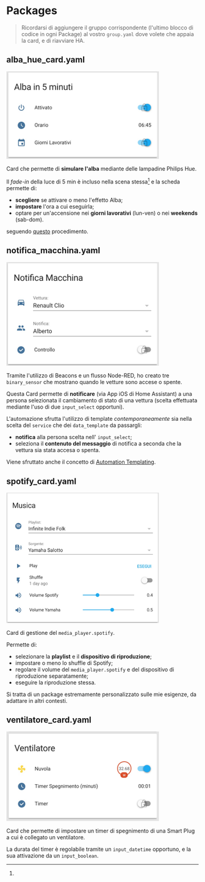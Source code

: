 # Packages

> Ricordarsi di aggiungere il gruppo corrispondente (l'ultimo blocco di codice in ogni Package) al vostro `group.yaml` dove volete che appaia la card, e di riavviare HA.

## alba_hue_card.yaml

<img src="https://github.com/JohnnyZeta/hassio/blob/master/packages/images/image_alba_card.png" alt="" width="400" height="" />

Card che permette di **simulare l'alba** mediante delle lampadine Philips Hue.

Il *fade-in* della luce di 5 min è incluso nella scena stessa[^1] e la scheda permette di:

* **scegliere** se attivare o meno l'effetto Alba;
* **impostare** l'ora a cui eseguirla;
* optare per un'accensione nei **giorni lavorativi** (lun-ven) o nei **weekends** (sab-dom).

[^1]:
seguendo [questo](https://developers.meethue.com/content/lights-transition-and-new-color) procedimento.

## notifica_macchina.yaml

<img src="https://github.com/JohnnyZeta/hassio/blob/master/packages/images/image_macchina_card.png" alt="" width="400" height="" />

Tramite l'utilizzo di Beacons e un flusso Node-RED, ho creato tre `binary_sensor` che mostrano quando le vetture sono accese o spente.

Questa Card permette di **notificare** (via App iOS di Home Assistant) a una persona selezionata il cambiamento di stato di una vettura (scelta effettuata mediante l'uso di due `input_select` opportuni).

L'automazione sfrutta l'utilizzo di template *contemporaneamente* sia nella scelta del `service` che dei `data_template` da passargli:

* **notifica** alla persona scelta nell' `input_select`;
* seleziona il **contenuto del messaggio** di notifica a seconda che la vettura sia stata accesa o spenta.

Viene sfruttato anche il concetto di [Automation Templating](https://www.home-assistant.io/docs/automation/templating/).

<!-- ## scene_hue_card.yaml

<img src="https://github.com/JohnnyZeta/hassio/blob/master/packages/images/image_scene_card.png" alt="" width="400" height="" />

Semplice Card per la selezione di Scene Hue grazie ad un `input_select` opportuno. -->


## spotify_card.yaml

<img src="https://github.com/JohnnyZeta/hassio/blob/master/packages/images/image_musica_card.png" alt="" width="400" height="" />

Card di gestione del `media_player.spotify`.

Permette di:
* selezionare la **playlist** e il **dispositivo di riproduzione**;
* impostare o meno lo shuffle di Spotify;
* regolare il volume del `media_player.spotify` e del dispositivo di riproduzione separatamente;
* eseguire la riproduzione stessa.

Si tratta di un package estremamente personalizzato sulle mie esigenze, da adattare in altri contesti.

## ventilatore_card.yaml

<img src="https://github.com/JohnnyZeta/hassio/blob/master/packages/images/image_ventilatore_card.png" alt="" width="400" height="" />

Card che permette di impostare un timer di spegnimento di una Smart Plug a cui è collegato un ventilatore.

La durata del timer è regolabile tramite un  `input_datetime` opportuno, e la sua attivazione da un `input_boolean`.
